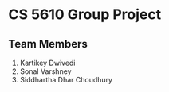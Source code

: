 # CS 5610 Group Project

## Team Members

1. Kartikey Dwivedi
2. Sonal Varshney
3. Siddhartha Dhar Choudhury
